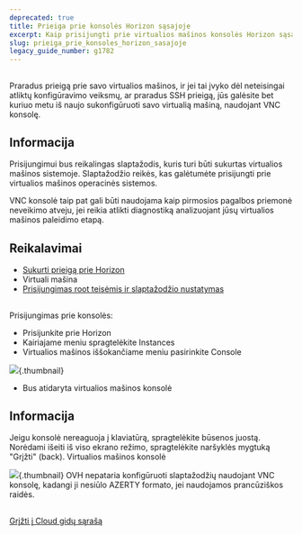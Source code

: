 ```yaml
---
deprecated: true
title: Prieiga prie konsolės Horizon sąsajoje
excerpt: Kaip prisijungti prie virtualios mašinos konsolės Horizon sąsajoje?
slug: prieiga_prie_konsoles_horizon_sasajoje
legacy_guide_number: g1782
---
```



## 
Praradus prieigą prie savo virtualios mašinos, ir jei tai įvyko dėl neteisingai atliktų konfigūravimo veiksmų, ar praradus SSH prieigą, jūs galėsite bet kuriuo metu iš naujo sukonfigūruoti savo virtualią mašiną, naudojant VNC konsolę.

## Informacija
Prisijungimui bus reikalingas slaptažodis, kuris turi būti sukurtas virtualios mašinos sistemoje. Slaptažodžio reikės, kas galėtumėte prisijungti prie virtualios mašinos operacinės sistemos.

VNC konsolė taip pat gali būti naudojama kaip pirmosios pagalbos priemonė neveikimo atveju, jei reikia atlikti diagnostiką analizuojant jūsų virtualios mašinos paleidimo etapą.


## Reikalavimai

- [Sukurti prieigą prie Horizon]({legacy}1773)
- Virtuali mašina
- [Prisijungimas root teisėmis ir slaptažodžio nustatymas]({legacy}1786)




## 
Prisijungimas prie konsolės:


- Prisijunkite prie Horizon
- Kairiajame meniu spragtelėkite Instances
- Virtualios mašinos iššokančiame meniu pasirinkite Console



![](images/img_2658.jpg){.thumbnail}

- Bus atidaryta virtualios mašinos konsolė



## Informacija
Jeigu konsolė nereaguoja į klaviatūrą, spragtelėkite būsenos juostą.
Norėdami išeiti iš viso ekrano režimo, spragtelėkite naršyklės mygtuką "Grįžti" (back).
Virtualios mašinos konsolė

![](images/img_2657.jpg){.thumbnail}
OVH nepataria konfigūruoti slaptažodžių naudojant VNC konsolę, kadangi ji nesiūlo AZERTY formato, jei naudojamos prancūziškos raidės.


## 
[Grįžti į Cloud gidų sąrašą]({legacy}1785)

